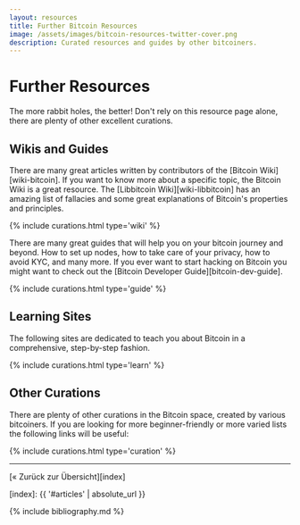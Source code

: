 ```yaml
---
layout: resources
title: Further Bitcoin Resources
image: /assets/images/bitcoin-resources-twitter-cover.png
description: Curated resources and guides by other bitcoiners.
---
```


# Further Resources

The more rabbit holes, the better! Don't rely on this resource page alone, there
are plenty of other excellent curations.

## Wikis and Guides

There are many great articles written by contributors of the [Bitcoin
Wiki][wiki-bitcoin]. If you want to know more about a specific topic, the
Bitcoin Wiki is a great resource. The [Libbitcoin Wiki][wiki-libbitcoin] has an
amazing list of fallacies and some great explanations of Bitcoin's properties
and principles.

{% include curations.html type='wiki' %}

There are many great guides that will help you on your bitcoin journey and
beyond. How to set up nodes, how to take care of your privacy, how to avoid KYC,
and many more. If you ever want to start hacking on Bitcoin you might want to
check out the [Bitcoin Developer Guide][bitcoin-dev-guide].

{% include curations.html type='guide' %}

## Learning Sites

The following sites are dedicated to teach you about Bitcoin in a comprehensive,
step-by-step fashion.

{% include curations.html type='learn' %}

## Other Curations

There are plenty of other curations in the Bitcoin space, created by various
bitcoiners. If you are looking for more beginner-friendly or more varied lists
the following links will be useful:

{% include curations.html type='curation' %}

---

[« Zurück zur Übersicht][index]

[index]: {{ '#articles' | absolute_url }}

{% include bibliography.md %}

